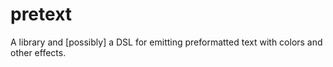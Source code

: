 # pretext

A library and [possibly] a DSL for emitting preformatted text with colors and other effects.